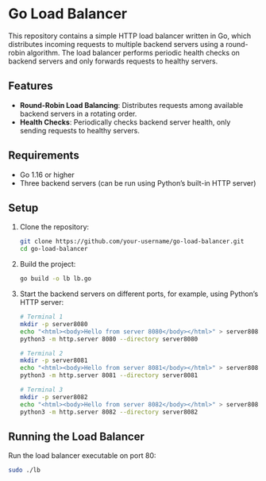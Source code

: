 # Go Load Balancer

This repository contains a simple HTTP load balancer written in Go, which distributes incoming requests to multiple backend servers using a round-robin algorithm. The load balancer performs periodic health checks on backend servers and only forwards requests to healthy servers.

## Features

- **Round-Robin Load Balancing**: Distributes requests among available backend servers in a rotating order.
- **Health Checks**: Periodically checks backend server health, only sending requests to healthy servers.

## Requirements

- Go 1.16 or higher
- Three backend servers (can be run using Python’s built-in HTTP server)

## Setup

1. Clone the repository:

    ```bash
    git clone https://github.com/your-username/go-load-balancer.git
    cd go-load-balancer
    ```

2. Build the project:

    ```bash
    go build -o lb lb.go
    ```

3. Start the backend servers on different ports, for example, using Python’s HTTP server:

    ```bash
    # Terminal 1
    mkdir -p server8080
    echo "<html><body>Hello from server 8080</body></html>" > server8080/index.html
    python3 -m http.server 8080 --directory server8080

    # Terminal 2
    mkdir -p server8081
    echo "<html><body>Hello from server 8081</body></html>" > server8081/index.html
    python3 -m http.server 8081 --directory server8081

    # Terminal 3
    mkdir -p server8082
    echo "<html><body>Hello from server 8082</body></html>" > server8082/index.html
    python3 -m http.server 8082 --directory server8082
    ```

## Running the Load Balancer

Run the load balancer executable on port 80:

```bash
sudo ./lb


